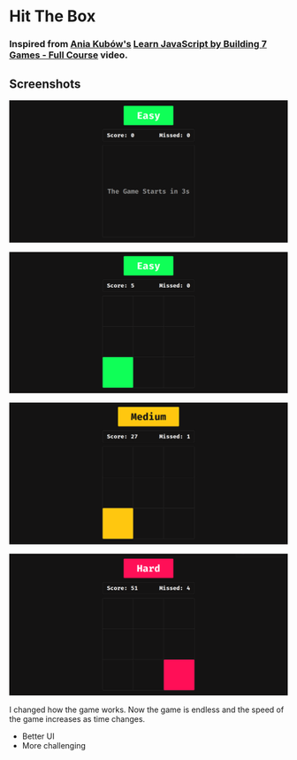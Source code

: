 # Hit The Box
### Inspired from [Ania Kubów's](https://www.youtube.com/channel/UC5DNytAJ6_FISueUfzZCVsw) [Learn JavaScript by Building 7 Games - Full Course](https://www.youtube.com/watch?v=lhNdUVh3qCc) video.


## Screenshots

![Game starting](screenshots/s1.png)

![Easy](screenshots/s2.png)

![Medium](screenshots/s3.png)

![Hard](screenshots/s4.png)


I changed how the game works. Now the game is endless and the speed of the game increases as time changes.

-  Better UI
-  More challenging